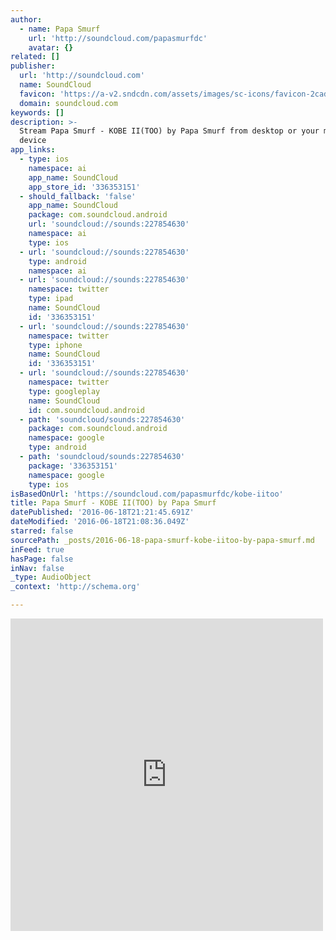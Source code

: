 ```yaml
---
author:
  - name: Papa Smurf
    url: 'http://soundcloud.com/papasmurfdc'
    avatar: {}
related: []
publisher:
  url: 'http://soundcloud.com'
  name: SoundCloud
  favicon: 'https://a-v2.sndcdn.com/assets/images/sc-icons/favicon-2cadd14b.ico'
  domain: soundcloud.com
keywords: []
description: >-
  Stream Papa Smurf - KOBE II(TOO) by Papa Smurf from desktop or your mobile
  device
app_links:
  - type: ios
    namespace: ai
    app_name: SoundCloud
    app_store_id: '336353151'
  - should_fallback: 'false'
    app_name: SoundCloud
    package: com.soundcloud.android
    url: 'soundcloud://sounds:227854630'
    namespace: ai
    type: ios
  - url: 'soundcloud://sounds:227854630'
    type: android
    namespace: ai
  - url: 'soundcloud://sounds:227854630'
    namespace: twitter
    type: ipad
    name: SoundCloud
    id: '336353151'
  - url: 'soundcloud://sounds:227854630'
    namespace: twitter
    type: iphone
    name: SoundCloud
    id: '336353151'
  - url: 'soundcloud://sounds:227854630'
    namespace: twitter
    type: googleplay
    name: SoundCloud
    id: com.soundcloud.android
  - path: 'soundcloud/sounds:227854630'
    package: com.soundcloud.android
    namespace: google
    type: android
  - path: 'soundcloud/sounds:227854630'
    package: '336353151'
    namespace: google
    type: ios
isBasedOnUrl: 'https://soundcloud.com/papasmurfdc/kobe-iitoo'
title: Papa Smurf - KOBE II(TOO) by Papa Smurf
datePublished: '2016-06-18T21:21:45.691Z'
dateModified: '2016-06-18T21:08:36.049Z'
starred: false
sourcePath: _posts/2016-06-18-papa-smurf-kobe-iitoo-by-papa-smurf.md
inFeed: true
hasPage: false
inNav: false
_type: AudioObject
_context: 'http://schema.org'

---
```

<iframe src="https://cdn.embedly.com/widgets/media.html?src=https%3A%2F%2Fw.soundcloud.com%2Fplayer%2F%3Fvisual%3Dtrue%26url%3Dhttp%253A%252F%252Fapi.soundcloud.com%252Ftracks%252F227854630%26show_artwork%3Dtrue&amp;url=https%3A%2F%2Fsoundcloud.com%2Fpapasmurfdc%2Fkobe-iitoo&amp;image=http%3A%2F%2Fi1.sndcdn.com%2Fartworks-000134991888-opbr4h-t500x500.jpg&amp;key=b7d04c9b404c499eba89ee7072e1c4f7&amp;type=text%2Fhtml&amp;schema=soundcloud" width="500" height="500" scrolling="no" frameborder="0" allowfullscreen="" style=""></iframe>